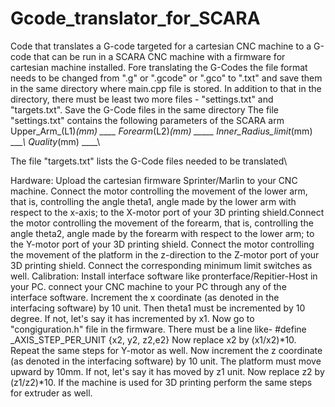 # Gcode_translator_for_SCARA
Code that translates a G-code targeted for a  cartesian CNC machine to a G-code that can be run in a SCARA CNC machine with a firmware for cartesian machine installed.
Fore translating the G-Codes the file format needs to be changed from ".g" or ".gcode" or ".gco" to ".txt" and save them in the same directory where main.cpp file is stored. In addition to that in the directory, there must be least two more files - "settings.txt" and "targets.txt". Save the G-Code files in the same directory
The file "settings.txt" contains the following parameters of the SCARA arm
Upper_Arm_(L1)_(mm) ____
Forearm_(L2)_(mm) _____
Inner_Radius_limit_(mm) ____\\
Quality_(mm) ____\\

The file "targets.txt" lists the G-Code files needed to be translated\\

Hardware:
Upload the cartesian firmware Sprinter/Marlin to your CNC machine. Connect the motor controlling the movement of the lower arm, that is, controlling the angle theta1, angle made by the lower arm with respect to the x-axis; to the X-motor port of your 3D printing shield.Connect the motor controlling the movement of the forearm, that is, controlling the angle theta2, angle made by the forearm with respect to the lower arm; to the Y-motor port of your 3D printing shield. Connect the motor controlling the movement of the platform in the z-direction to the Z-motor port of your 3D printing shield. Connect the corresponding minimum limit switches as well.
Calibration:
 Install interface software like pronterface/Repitier-Host in your PC. connect your CNC machine to your PC through any of the interface software. Increment the x coordinate (as denoted in the interfacing software) by 10 unit. Then theta1 must be incremented by 10 degree. If not, let's say it has incremented by x1. Now go to "congiguration.h" file in the firmware. There must be a line like-
#define _AXIS_STEP_PER_UNIT {x2, y2, z2,e2} 
Now replace x2 by (x1/x2)*10. Repeat the same steps for Y-motor as well.
Now increment the z coordinate (as denoted in the interfacing software) by 10 unit. The platform must move upward by 10mm. If not, let's say it has moved by z1 unit. Now replace z2 by (z1/z2)*10.
If the machine is used for 3D printing perform the same steps for extruder as well. 

